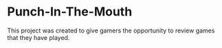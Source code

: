 # Punch-In-The-Mouth
This project was created to give gamers the opportunity to review games that they have played.

